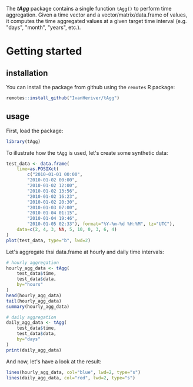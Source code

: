 The ***tAgg*** package contains a single function `tAgg()` to perform time aggregation.
Given a time vector and a vector/matrix/data.frame of values, it computes the time aggregated values at a given target time interval (e.g. "days", "month", "years", etc.).

# Getting started

## installation

You can install the package from github using the `remotes` R package: 
```r
remotes::install_github("IvanHeriver/tAgg")
```

## usage

First, load the package:

```r
library(tAgg)
```

To illustrate how the `tAgg` is used, let's create some synthetic data:

```r
test_data <- data.frame(
    time=as.POSIXct(
        c("2010-01-01 00:00",
        "2010-01-02 00:00",
        "2010-01-02 12:00",
        "2010-01-02 13:56",
        "2010-01-02 16:23",
        "2010-01-02 20:30",
        "2010-01-03 07:00",
        "2010-01-04 01:15",
        "2010-01-04 19:46",
        "2010-01-05 02:33"), format="%Y-%m-%d %H:%M", tz="UTC"),
    data=c(2, 4, 3, NA, 5, 10, 0, 3, 6, 4)
)
plot(test_data, type="b", lwd=2)
```

Let's aggregate thsi data.frame at hourly and daily time intervals:

```r
# hourly aggregation
hourly_agg_data <- tAgg(
    test_data$time,
    test_data$data,
    by="hours"
)
head(hourly_agg_data)
tail(hourly_agg_data)
summary(hourly_agg_data)

# daily aggregation
daily_agg_data <- tAgg(
    test_data$time,
    test_data$data,
    by="days"
)
print(daily_agg_data)
```

And now, let's have a look at the result:

```r
lines(hourly_agg_data, col="blue", lwd=2, type="s")
lines(daily_agg_data, col="red", lwd=2, type="s")
```

